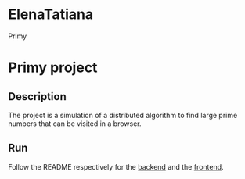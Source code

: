 # ElenaTatiana
Primy
# Primy project

Description
-----
The project is a simulation of a distributed algorithm to find large prime numbers that can be visited in a browser.

Run
-----
Follow the README respectively for the [backend](./Backend_Final/README.md) and the [frontend](./frontend/README.md).
